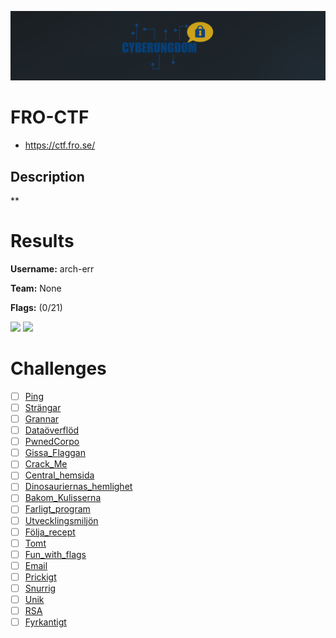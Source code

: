 ![logo](assets/logo.png)

# FRO-CTF
- https://ctf.fro.se/

## Description
**


# Results
**Username:** arch-err

**Team:** None


**Flags:** (0/21)

![ ](assets/scoreboard.png)
![ ](assets/team-score.png)


# Challenges
- [ ] [Ping](challenges/Ping)
- [ ] [Strängar](challenges/Strängar)
- [ ] [Grannar](challenges/Grannar)
- [ ] [Dataöverflöd](challenges/Dataöverflöd)
- [ ] [PwnedCorpo](challenges/PwnedCorpo)
- [ ] [Gissa_Flaggan](challenges/Gissa_Flaggan)
- [ ] [Crack_Me](challenges/Crack_Me)
- [ ] [Central_hemsida](challenges/Central_hemsida)
- [ ] [Dinosauriernas_hemlighet](challenges/Dinosauriernas_hemlighet)
- [ ] [Bakom_Kulisserna](challenges/Bakom_Kulisserna)
- [ ] [Farligt_program](challenges/Farligt_program)
- [ ] [Utvecklingsmiljön](challenges/Utvecklingsmiljön)
- [ ] [Följa_recept](challenges/Följa_recept)
- [ ] [Tomt](challenges/Tomt)
- [ ] [Fun_with_flags](challenges/Fun_with_flags)
- [ ] [Email](challenges/Email)
- [ ] [Prickigt](challenges/Prickigt)
- [ ] [Snurrig](challenges/Snurrig)
- [ ] [Unik](challenges/Unik)
- [ ] [RSA](challenges/RSA)
- [ ] [Fyrkantigt](challenges/Fyrkantigt)
